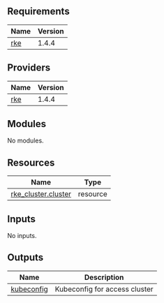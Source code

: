<!-- BEGIN_TF_DOCS -->
## Requirements

| Name | Version |
|------|---------|
| <a name="requirement_rke"></a> [rke](#requirement\_rke) | 1.4.4 |

## Providers

| Name | Version |
|------|---------|
| <a name="provider_rke"></a> [rke](#provider\_rke) | 1.4.4 |

## Modules

No modules.

## Resources

| Name | Type |
|------|------|
| [rke_cluster.cluster](https://registry.terraform.io/providers/rancher/rke/1.4.4/docs/resources/cluster) | resource |

## Inputs

No inputs.

## Outputs

| Name | Description |
|------|-------------|
| <a name="output_kubeconfig"></a> [kubeconfig](#output\_kubeconfig) | Kubeconfig for access cluster |
<!-- END_TF_DOCS -->